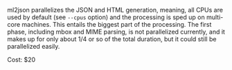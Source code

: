 ml2json parallelizes the JSON and HTML generation, meaning, all CPUs
are used by default (see `--cpus` option) and the processing is sped
up on multi-core machines. This entails the biggest part of the
processing. The first phase, including mbox and MIME parsing, is not
parallelized currently, and it makes up for only about 1/4 or so of
the total duration, but it could still be parallelized easily.

Cost: $20
